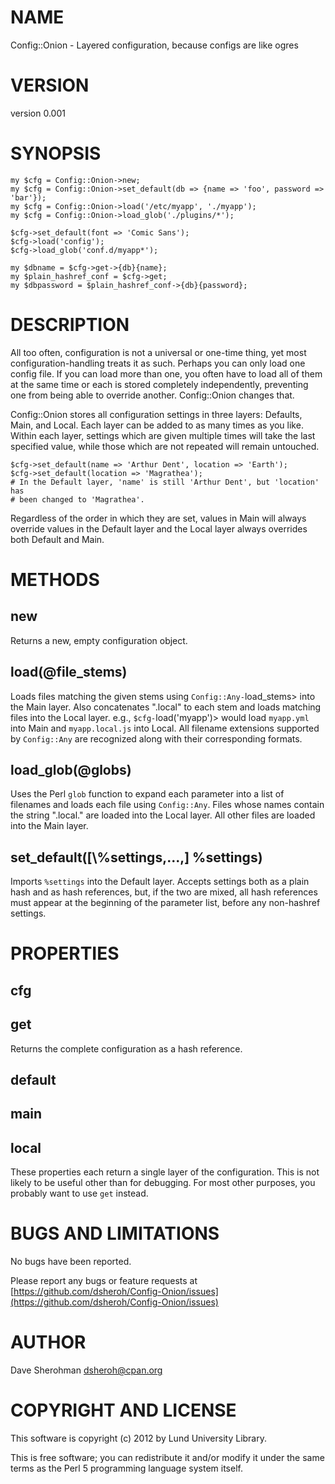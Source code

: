 # NAME

Config::Onion - Layered configuration, because configs are like ogres

# VERSION

version 0.001

# SYNOPSIS

    my $cfg = Config::Onion->new;
    my $cfg = Config::Onion->set_default(db => {name => 'foo', password => 'bar'});
    my $cfg = Config::Onion->load('/etc/myapp', './myapp');
    my $cfg = Config::Onion->load_glob('./plugins/*');

    $cfg->set_default(font => 'Comic Sans');
    $cfg->load('config');
    $cfg->load_glob('conf.d/myapp*');

    my $dbname = $cfg->get->{db}{name};
    my $plain_hashref_conf = $cfg->get;
    my $dbpassword = $plain_hashref_conf->{db}{password};

# DESCRIPTION

All too often, configuration is not a universal or one-time thing, yet most
configuration-handling treats it as such.  Perhaps you can only load one config
file.  If you can load more than one, you often have to load all of them at the
same time or each is stored completely independently, preventing one from being
able to override another.  Config::Onion changes that.

Config::Onion stores all configuration settings in three layers: Defaults,
Main, and Local.  Each layer can be added to as many times as you like.
Within each layer, settings which are given multiple times will take the last
specified value, while those which are not repeated will remain untouched.

    $cfg->set_default(name => 'Arthur Dent', location => 'Earth');
    $cfg->set_default(location => 'Magrathea');
    # In the Default layer, 'name' is still 'Arthur Dent', but 'location' has
    # been changed to 'Magrathea'.

Regardless of the order in which they are set, values in Main will always
override values in the Default layer and the Local layer always overrides both
Default and Main.

# METHODS

## new

Returns a new, empty configuration object.

## load(@file\_stems)

Loads files matching the given stems using `Config::Any-`load\_stems> into the
Main layer.  Also concatenates ".local" to each stem and loads matching files
into the Local layer.  e.g., `$cfg-`load('myapp')> would load `myapp.yml`
into Main and `myapp.local.js` into Local.  All filename extensions supported
by `Config::Any` are recognized along with their corresponding formats.

## load\_glob(@globs)

Uses the Perl `glob` function to expand each parameter into a list of
filenames and loads each file using `Config::Any`.  Files whose names contain
the string ".local." are loaded into the Local layer.  All other files are
loaded into the Main layer.

## set\_default(\[\\%settings,...,\] %settings)

Imports `%settings` into the Default layer.  Accepts settings both as a plain
hash and as hash references, but, if the two are mixed, all hash references
must appear at the beginning of the parameter list, before any non-hashref
settings.

# PROPERTIES

## cfg

## get

Returns the complete configuration as a hash reference.

## default

## main

## local

These properties each return a single layer of the configuration.  This is
not likely to be useful other than for debugging.  For most other purposes,
you probably want to use `get` instead.

# BUGS AND LIMITATIONS

No bugs have been reported.

Please report any bugs or feature requests at
[https://github.com/dsheroh/Config-Onion/issues](https://github.com/dsheroh/Config-Onion/issues)

# AUTHOR

Dave Sherohman <dsheroh@cpan.org>

# COPYRIGHT AND LICENSE

This software is copyright (c) 2012 by Lund University Library.

This is free software; you can redistribute it and/or modify it under
the same terms as the Perl 5 programming language system itself.
